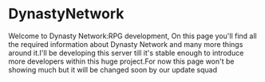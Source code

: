 # DynastyNetwork
Welcome to Dynasty Network:RPG development,
On this page you'll find all the required information about Dynasty Network and many more things around it.I'll be developing this server till it's stable enough to introduce more developers within this huge project.For now this page won't be showing much but it will be changed soon by our update squad
